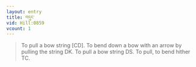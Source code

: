 ```yaml
---
layout: entry
title: བདུང་
vid: Hill:0859
vcount: 1
---
```

> To pull a bow string [CD]\. To bend down a bow with an arrow by pulling the string DK\. To pull a bow string DS\. To pull, to bend hither TC\.


